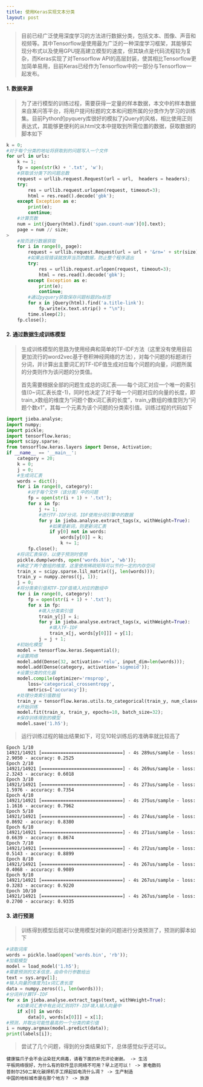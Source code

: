 ```yaml
---
title: 使用Keras实现文本分类
layout: post
---
```


> 目前已经广泛使用深度学习的方法进行数据分类，包括文本、图像、声音和视频等。其中Tensorflow是使用最为广泛的一种深度学习框架，其能够实现分布式以及使用GPU提高建立模型的速度，但其缺点是代码流程较为复杂，而Keras实现了对Tensorflow API的高层封装，使其相比Tensorflow更加简单易用，目前Keras已经作为Tensorflow中的一部分与Tensorflow一起发布。

#### 1. 数据来源

> 为了进行模型的训练过程，需要获得一定量的样本数据，本文中的样本数据来自某问答平台，将用户提问标题的文本和问题所属的分类作为学习的训练集。目前Python的pyquery库很好的模拟了jQuery的风格，相比使用正则表达式，其能够更便利的从html文本中提取到所需位置的数据，获取数据的脚本如下
>
```python
k = 0;
#对于每个分类的地址将获取到的问题写入一个文件
for url in urls:
    k += 1;
    fp = open(str(k) + '.txt', 'w');
    #获取该分类下的问题总数
    request = urllib.request.Request(url = url,  headers = headers);
    try:
        res = urllib.request.urlopen(request, timeout=3);
        html = res.read().decode('gbk');
    except Exception as e:
        print(e);
        continue;
    #计算页数
    num = int(jQuery(html).find('span.count-num')[0].text);
    page = num // size;
>
    #按页进行数据获取
    for i in range(0, page):
        request = urllib.request.Request(url = url + '&rn=' + str(size) + '&pn=' + str(i * size),  headers = headers);
        #如果出现错误就放弃当页的数据，防止整个程序退出
        try:
            res = urllib.request.urlopen(request, timeout=3);
            html = res.read().decode('gbk');
        except Exception as e:
            print(e);
            continue;
        #通过pyquery获取保存问题标题的a标签
        for x in jQuery(html).find('a.title-link'):
            fp.write(x.text.strip() + "\n");
        time.sleep(2);
    fp.close();
```

#### 2. 通过数据生成训练模型

> 生成训练模型的思路为使用经典和简单的TF-IDF方法（这里没有使用目前更加流行的word2vec基于卷积神经网络的方法），对每个问题的标题进行分词，并计算出主要词汇的TF-IDF值生成对应每个问题的向量，问题所属的分类则作为该问题的分类值。
>
> 首先需要根据全部的问题生成总的词汇表——每个词汇对应一个唯一的索引值(0~词汇表长度-1)，同时也决定了对于每一个问题对应的向量的长度，即train\_x数组的维度为“问题个数x词汇表的长度”，train\_y数组的维度则为“问题个数x1”，其每一个元素为该个问题的分类索引值。训练过程的代码如下
>
```python
import jieba.analyse;
import numpy;
import pickle;
import tensorflow.keras;
import scipy.sparse;
from tensorflow.keras.layers import Dense, Activation;
if __name__ == '__main__':
    category = 20;
    k = 0;
    j = 0;
    #生成词汇表
    words = dict();
    for i in range(0, category):
        #对于每个文件（该分类）中的问题
        fp = open(str(i + 1) + '.txt');
        for x in fp:
            j += 1;
            #进行TF-IDF分词，IDF使用分词引擎中的数据
            for y in jieba.analyse.extract_tags(x, withWeight=True):
                #如果是新词，则更新词汇表
                if y[0] not in words:
                    words[y[0]] = k;
                    k += 1;
        fp.close();
    #将词汇表保存，以便于预测时使用
    pickle.dump(words, open('words.bin', 'wb'));
    #确定了两个数组的维度，这里使用稀疏矩阵可以节约一定的内存空间
    train_x = scipy.sparse.lil_matrix((j, len(words)));
    train_y = numpy.zeros((j, 1));
    j = 0;
    #将分类索引值和TF-IDF值填入对应的数组中
    for i in range(0, category):
        fp = open(str(i + 1) + '.txt');
        for x in fp:
            #填入分类索引值
            train_y[j] = i;
            for y in jieba.analyse.extract_tags(x, withWeight=True):
                #填入TF-IDF
                train_x[j, words[y[0]]] = y[1];
            j = j + 1;
    #初始化模型
    model = tensorflow.keras.Sequential();
    #设置网络
    model.add(Dense(32, activation='relu', input_dim=len(words)));
    model.add(Dense(category, activation='sigmoid'));
    #设置分类的优化器
    model.compile(optimizer='rmsprop',
        loss='categorical_crossentropy',
        metrics=['accuracy']);
    #处理分类索引值数组
    train_y = tensorflow.keras.utils.to_categorical(train_y, num_classes=category);
    #开始训练
    model.fit(train_x, train_y, epochs=10, batch_size=32);
    #保存训练得到的模型
    model.save('1.h5');
```
> 运行训练过程的输出结果如下，可见10轮训练后的准确率就比较高了
>
```
Epoch 1/10
14921/14921 [==============================] - 4s 289us/sample - loss: 2.9050 - accuracy: 0.2525
Epoch 2/10
14921/14921 [==============================] - 4s 269us/sample - loss: 2.3243 - accuracy: 0.6018
Epoch 3/10
14921/14921 [==============================] - 4s 273us/sample - loss: 1.5976 - accuracy: 0.7354
Epoch 4/10
14921/14921 [==============================] - 4s 275us/sample - loss: 1.1616 - accuracy: 0.7962
Epoch 5/10
14921/14921 [==============================] - 4s 274us/sample - loss: 0.8692 - accuracy: 0.8380
Epoch 6/10
14921/14921 [==============================] - 4s 271us/sample - loss: 0.6639 - accuracy: 0.8674
Epoch 7/10
14921/14921 [==============================] - 4s 272us/sample - loss: 0.5143 - accuracy: 0.8899
Epoch 8/10
14921/14921 [==============================] - 4s 267us/sample - loss: 0.4068 - accuracy: 0.9089
Epoch 9/10
14921/14921 [==============================] - 4s 267us/sample - loss: 0.3283 - accuracy: 0.9220
Epoch 10/10
14921/14921 [==============================] - 4s 267us/sample - loss: 0.2700 - accuracy: 0.9335
```

#### 3. 进行预测

> 训练得到模型后就可以使用模型对新的问题进行分类预测了，预测的脚本如下
>
```python
#读取词库
words = pickle.load(open('words.bin', 'rb'));
#加载模型
model = load_model('1.h5');
#需要预测的文本信息，由命令行参数给出
text = sys.argv[1];
#输入向量的维度为1x词汇表长度
data = numpy.zeros((1, len(words)));
#分词并计算TF-IDF
for x in jieba.analyse.extract_tags(text, withWeight=True):
    #如果词汇表中有此词汇则将TF-IDF填入输入向量中
    if x[0] in words:
        data[0, words[x[0]]] = x[1];
#预测，并取出可能性最高的一个分类的索引值
i = numpy.argmax(model.predict(data));
print(labels[i]);
```
> 尝试了几个问题，得到的分类结果如下，总体感觉似乎还可以。
>
```
健康猫爪子会不会沾染狂犬病毒，请看下面的补充评论谢谢。 -> 生活
平板网络很好，为什么有的软件显示网络不可用？早上还可以！ -> 家电数码
普耐尔250二氧化碳焊机手工焊起弧电流什么凋？ -> 生产制造
中国的地标城市是在那个地方？ -> 旅游
```
